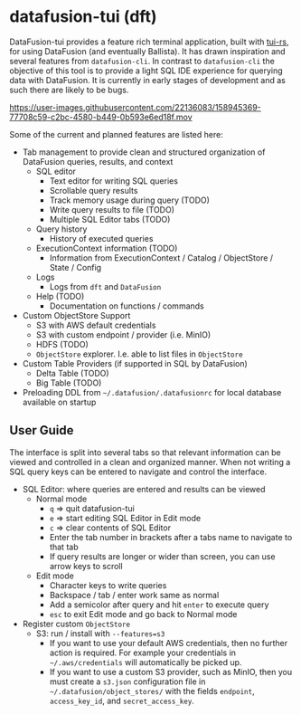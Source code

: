 # datafusion-tui (dft)

DataFusion-tui provides a feature rich terminal application, built with [tui-rs](https://github.com/fdehau/tui-rs), for using DataFusion (and eventually Ballista).  It has drawn inspiration and several features from `datafusion-cli`.  In contrast to `datafusion-cli` the objective of this tool is to provide a light SQL IDE experience for querying data with DataFusion. It is currently in early stages of development and as such there are likely to be bugs.

https://user-images.githubusercontent.com/22136083/158945369-77708c59-c2bc-4580-b449-0b593e6ed18f.mov

Some of the current and planned features are listed here:
- Tab management to provide clean and structured organization of DataFusion queries, results, and context
  - SQL editor
    - Text editor for writing SQL queries
    - Scrollable query results
    - Track memory usage during query (TODO)
    - Write query results to file (TODO)
    - Multiple SQL Editor tabs (TODO)
  - Query history
    - History of executed queries
  - ExecutionContext information (TODO)
    - Information from ExecutionContext / Catalog / ObjectStore / State / Config
  - Logs
    - Logs from `dft` and `DataFusion`
  - Help (TODO)
    - Documentation on functions / commands
- Custom ObjectStore Support
  - S3 with AWS default credentials
  - S3 with custom endpoint / provider (i.e. MinIO)
  - HDFS (TODO)
  - `ObjectStore` explorer.  I.e. able to list files in `ObjectStore`
- Custom Table Providers (if supported in SQL by DataFusion)
  - Delta Table (TODO)
  - Big Table  (TODO)
- Preloading DDL from `~/.datafusion/.datafusionrc` for local database available on startup

## User Guide

The interface is split into several tabs so that relevant information can be viewed and controlled in a clean and organized manner.  When not writing a SQL query keys can be entered to navigate and control the interface.

- SQL Editor: where queries are entered and results can be viewed
  - Normal mode
    - `q` => quit datafusion-tui
    - `e` => start editing SQL Editor in Edit mode
    - `c` => clear contents of SQL Editor
    - Enter the tab number in brackets after a tabs name to navigate to that tab
    - If query results are longer or wider than screen, you can use arrow keys to scroll
  - Edit mode
    - Character keys to write queries
    - Backspace / tab / enter work same as normal
    - Add a semicolor after query and hit `enter` to execute query
    - `esc` to exit Edit mode and go back to Normal mode
- Register custom `ObjectStore`
  - S3: run / install with `--features=s3`
    - If you want to use your default AWS credentials, then no further action is required.  For example your credentials in `~/.aws/credentials` will automatically be picked up.
    - If you want to use a custom S3 provider, such as MinIO, then you must create a `s3.json` configuration file in `~/.datafusion/object_stores/` with the fields `endpoint`, `access_key_id`, and `secret_access_key`.
